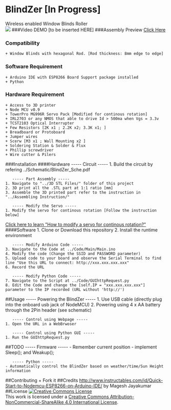 # BlindZer [In Progress]
Wireless enabled Window Blinds Roller<br>
<img src="http://thingiverse-production-new.s3.amazonaws.com/renders/1b/4c/5b/7c/6b/9c8a4cd324916dcc4e85334bb4fedf4f_preview_featured.JPG"></img>
###Video DEMO
[to be inserted HERE]
###Assembly Preview
<a href="https://github.com/CCinCapital/BlindZer/blob/master/3D%20STL%20Files/Assemly_PREVIEW.STL">Click Here</a>
### Compatibility
    + Window Blinds with hexagonal Rod. [Rod thickness: 8mm edge to edge]
### Software Requirement
    + Arduino IDE with ESP8266 Board Support package installed
    + Python
### Hardware Requirement
    + Access to 3D printer
    + Node MCU v0.9
    + TowerPro MG996R Servo Pack [Modified for continous rotation]
    + IRL2703 or any NMOS that able to drive Id > 500ma when Vgs = 3.3v
    + TCST2103 Optical Interrupter
    + Few Resistors [2K x1 ; 2.2K x2; 3.3K x1; ]
    + Breadboard or Protoboard
    + Jumper wires
    + Scerw [M3 x1 ; Wall Mounting x2 ]
    + Soldering Station & Solder & Flux
    + Phillip screwdriver 
    + Wire cutter & Pilers
###Installation
####Hardware
       ----- Circuit -----
    1. Build the circuit by refering ../Schematic/BlindZer_Sche.pdf
    
       ----- Part Assembly -----
    1. Navigate to "../3D STL Files/" folder of this project
    2. 3D print all the .STL part at 1:1 ratio [mm]
    3. Assemble the 3D printed part refer to the instruction in "../Assembling Instruction/"
    
       ----- Modify the Servo -----
    1. Modify the servo for continous rotation [Follow the instruction below]
<a href="http://www.instructables.com/id/How-to-hack-a-servo-for-continuous-rotation-Towe/?ALLSTEPS">Click here to learn "How to modify a servo for continous rotation?"</a>
####Software
    1. Clone or Download this repository
    2. Install the runtime environment
    
       ----- Modify Arduino Code -----
    3. Navigate to the Code at ../Code/Main/Main.ino
    4. Modify the code (Change the SSID and PASSWORD parameter) 
    5. Upload code to your board and observe the Serial Terminal to find line "Use this URL to connect: http://xxx.xxx.xxx.xxx"
    6. Record the URL
  
       ----- Modify Python Code -----
    7. Navigate to the Script at ../Code/GUIhttpRequest.py   
    8. Edit the Code and change the [self.IP = "xxx.xxx.xxx.xxx"] parameter to the IP recorded (URL without 'http://')

##Usage
       ----- Powering the BlindZer -----
    1. Use USB cable (directly plug into the onboard usb jack of NodeMCU)
    2. Powering using 4 x AA battery through the 2Pin header (see schematic)

       ----- Control using Webpage -----    
    1. Open the URL in a WebBrwoser
    
       ----- Control using Python GUI -----
    1. Run the GUIhttpRequest.py
##TODO
       ----- Firmware -----
    - Remember current position
    - implement Sleep(); and Weakup();
    
       ----- Python -----
    - Automatically control the BlindZer based on weather/time/Sun Height information
##Contributing
    + Fork it
##Credits
    http://www.instructables.com/id/Quick-Start-to-Nodemcu-ESP8266-on-Arduino-IDE/  by Magesh Jayakumar
##License
<a rel="license" href="http://creativecommons.org/licenses/by-nc-sa/4.0/"><img alt="Creative Commons License" style="border-width:0" src="https://i.creativecommons.org/l/by-nc-sa/4.0/88x31.png" /></a><br />This work is licensed under a <a rel="license" href="http://creativecommons.org/licenses/by-nc-sa/4.0/">Creative Commons Attribution-NonCommercial-ShareAlike 4.0 International License</a>.
